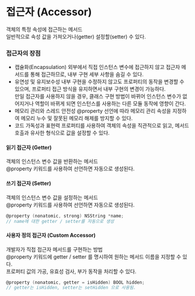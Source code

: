 # 접근자 (Accessor)

객체의 특정 속성에 접근하는 메서드<br>
일반적으로 속성 값을 가져오거나(getter) 설정할(setter) 수 있다.<br>


### 접근자의 장점
- 캡슐화(Encapsulation)
외부에서 직접 인스턴스 변수에 접근하지 않고 접근자 메서드를 통해 접근하므로, 내부 구현 세부 사항을 숨길 수 있다.
- 유연성 및 유지보수성
내부 구현을 수정하지 않고도 프로퍼티의 동작을 변경할 수 있으며, 프로퍼티 접근 방식을 유지하면서 내부 구현의 변경이 가능하다.<br>
만일 접근자를 사용하지 않을 경우, 클래스 구현 방법이 바뀌어 인스턴스 변수가 없어지거나 역할이 바뀌게 되면 인스턴스를 사용하는 다른 모듈 동작에 영향이 간다.<br>
- 메모리 관리와 스레드 안전성
@property 선언에 따라 메모리 관리 속성을 지정하여 메모리 누수 및 잘못된 메모리 해제를 방지할 수 있다.<br>
- 코드 가독성과 표현력
프로퍼티를 사용하여 객체의 속성을 직관적으로 읽고, 메서드 호출과 유사한 형식으로 값을 설정할 수 있다.


#### 읽기 접근자 (Getter)
객체의 인스턴스 변수 값을 반환하는 메서드<br>
@property 키워드를 사용하여 선언하면 자동으로 생성된다.<br>

#### 쓰기 접근자 (Setter)
객체의 인스턴스 변수 값을 설정하는 메서드<br>
@property 키워드를 사용하여 선언하면 자동으로 생성된다.<br>


```objective-c
@property (nonatomic, strong) NSString *name;
// name에 대한 getter / setter를 자동으로 생성
```

#### 사용자 정의 접근자 (Custom Accessor)
개발자가 직접 접근자 메서드를 구현하는 방법<br>
@property 키워드에 getter / setter 를 명시하여 원하는 메서드 이름을 지정할 수 있다.<br>
프로퍼티 값의 가공, 유효성 검사, 부가 동작을 처리할 수 있다.<br>

```objective-c
@property (nonatomic, getter = isHidden) BOOL hidden;
// getter는 isHidden, setter는 setHidden 으로 사용됨.
```
